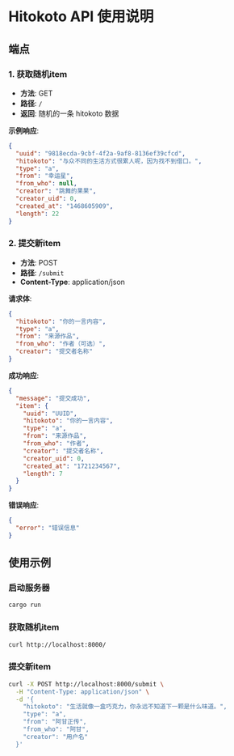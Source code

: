 # Hitokoto API 使用说明

## 端点

### 1. 获取随机item
- **方法**: GET
- **路径**: `/`
- **返回**: 随机的一条 hitokoto 数据

**示例响应**:
```json
{
  "uuid": "9818ecda-9cbf-4f2a-9af8-8136ef39cfcd",
  "hitokoto": "与众不同的生活方式很累人呢，因为找不到借口。",
  "type": "a",
  "from": "幸运星",
  "from_who": null,
  "creator": "跳舞的果果",
  "creator_uid": 0,
  "created_at": "1468605909",
  "length": 22
}
```

### 2. 提交新item
- **方法**: POST
- **路径**: `/submit`
- **Content-Type**: application/json

**请求体**:
```json
{
  "hitokoto": "你的一言内容",
  "type": "a",
  "from": "来源作品",
  "from_who": "作者（可选）",
  "creator": "提交者名称"
}
```

**成功响应**:
```json
{
  "message": "提交成功",
  "item": {
    "uuid": "UUID",
    "hitokoto": "你的一言内容",
    "type": "a",
    "from": "来源作品",
    "from_who": "作者",
    "creator": "提交者名称",
    "creator_uid": 0,
    "created_at": "1721234567",
    "length": 7
  }
}
```

**错误响应**:
```json
{
  "error": "错误信息"
}
```

## 使用示例

### 启动服务器
```bash
cargo run
```

### 获取随机item
```bash
curl http://localhost:8000/
```

### 提交新item
```bash
curl -X POST http://localhost:8000/submit \
  -H "Content-Type: application/json" \
  -d '{
    "hitokoto": "生活就像一盒巧克力，你永远不知道下一颗是什么味道。",
    "type": "a",
    "from": "阿甘正传",
    "from_who": "阿甘",
    "creator": "用户名"
  }'
```
